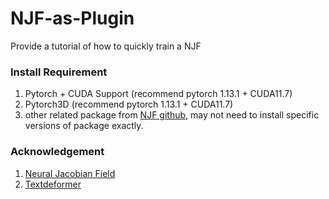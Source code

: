 # NJF-as-Plugin
Provide a tutorial of how to quickly train a NJF

### Install Requirement
1) Pytorch + CUDA Support (recommend pytorch 1.13.1 + CUDA11.7)
2) Pytorch3D (recommend pytorch 1.13.1 + CUDA11.7)
3) other related package from [NJF github](https://github.com/ThibaultGROUEIX/NeuralJacobianFields/blob/main/py39_njf_requirements.txt), may not need to install specific versions of package exactly.


### Acknowledgement
1) [Neural Jacobian Field](https://github.com/ThibaultGROUEIX/NeuralJacobianFields)
2) [Textdeformer](https://github.com/threedle/TextDeformer)
